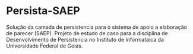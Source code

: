 # Persista-SAEP
Solução da camada de persistencia para o sistema de apoio a elaboração de parecer (SAEP). Projeto de estudo de caso para a disciplina de Desenvolvimento de Persistencia no Instituto de Informataica da Universidade Federal de Goias.
